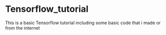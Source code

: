 # Tensorflow_tutorial
This is a basic Tensorflow  tutorial including some basic code that i made or from the internet
